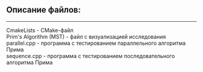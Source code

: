 ## Описание файлов:  
***
CmakeLists - CMake-файл  
Prim's Algorithm (MST) - файл с визуализацией исследования  
parallel.cpp - программа с тестированием параллельного алгоритма Прима  
sequence.cpp - программа с тестированием последовательного алгоритма Прима  

